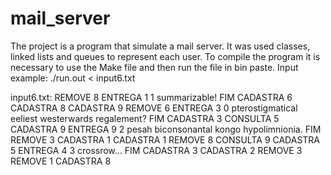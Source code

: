 # mail_server

The project is a program that simulate a mail server. It was used classes, linked lists and queues to represent each user. To compile the program it is necessary to use the Make file and then run the file in bin paste. Input example: ./run.out < input6.txt

input6.txt:
REMOVE 8
ENTREGA 1 1 summarizable! FIM
CADASTRA 6
CADASTRA 8
CADASTRA 9
REMOVE 6
ENTREGA 3 0 pterostigmatical eeliest westerwards regalement? FIM
CADASTRA 3
CONSULTA 5
CADASTRA 9
ENTREGA 9 2 pesah biconsonantal kongo hypolimnionia. FIM
REMOVE 3
CADASTRA 1
CADASTRA 1
REMOVE 8
CONSULTA 9
CADASTRA 5
ENTREGA 4 3 crossrow... FIM
CADASTRA 3
CADASTRA 2
REMOVE 3
REMOVE 1
CADASTRA 8

